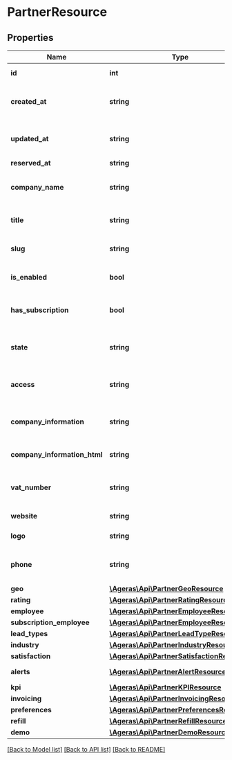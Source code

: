 # PartnerResource

## Properties
Name | Type | Description | Notes
------------ | ------------- | ------------- | -------------
**id** | **int** | The partner&#39;s id. | [optional] 
**created_at** | **string** | When was the partner created in the system. | [optional] 
**updated_at** | **string** | At what date was the partner last updated. | [optional] 
**reserved_at** | **string** | reserved at. | [optional] 
**company_name** | **string** | The company name of the partner. | [optional] 
**title** | **string** | Partner&#39;s title based on industry | [optional] 
**slug** | **string** | The slug for the given partner | [optional] 
**is_enabled** | **bool** | Has the partner been disabled. | [optional] [default to false]
**has_subscription** | **bool** | Has the partner an active subscription. | [optional] [default to false]
**state** | **string** | What is the current state of the partner. | [optional] [default to 'unknown']
**access** | **string** | Access information regarding the partner. | [optional] 
**company_information** | **string** | Information regarding the partner company. | [optional] 
**company_information_html** | **string** | Formatted Company Information. | [optional] 
**vat_number** | **string** | Vat information about he company. | [optional] 
**website** | **string** | Website for the partner. | [optional] 
**logo** | **string** | Logo for the partner. | [optional] 
**phone** | **string** | Phone number to contact the partner. | [optional] 
**geo** | [**\Ageras\Api\PartnerGeoResource**](PartnerGeoResource.md) |  | [optional] 
**rating** | [**\Ageras\Api\PartnerRatingResource**](PartnerRatingResource.md) |  | [optional] 
**employee** | [**\Ageras\Api\PartnerEmployeeResource**](PartnerEmployeeResource.md) |  | [optional] 
**subscription_employee** | [**\Ageras\Api\PartnerEmployeeResource**](PartnerEmployeeResource.md) |  | [optional] 
**lead_types** | [**\Ageras\Api\PartnerLeadTypeResource[]**](PartnerLeadTypeResource.md) | Lead Types. | [optional] 
**industry** | [**\Ageras\Api\PartnerIndustryResource**](PartnerIndustryResource.md) |  | [optional] 
**satisfaction** | [**\Ageras\Api\PartnerSatisfactionResource**](PartnerSatisfactionResource.md) |  | [optional] 
**alerts** | [**\Ageras\Api\PartnerAlertResource[]**](PartnerAlertResource.md) | Partner Alerts. | [optional] 
**kpi** | [**\Ageras\Api\PartnerKPIResource**](PartnerKPIResource.md) |  | [optional] 
**invoicing** | [**\Ageras\Api\PartnerInvoicingResource**](PartnerInvoicingResource.md) |  | [optional] 
**preferences** | [**\Ageras\Api\PartnerPreferencesResource**](PartnerPreferencesResource.md) |  | [optional] 
**refill** | [**\Ageras\Api\PartnerRefillResource**](PartnerRefillResource.md) |  | [optional] 
**demo** | [**\Ageras\Api\PartnerDemoResource**](PartnerDemoResource.md) |  | [optional] 

[[Back to Model list]](../README.md#documentation-for-models) [[Back to API list]](../README.md#documentation-for-api-endpoints) [[Back to README]](../README.md)


